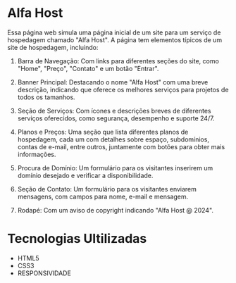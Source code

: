 # Alfa Host
Essa página web simula uma página inicial de um site para um serviço de hospedagem chamado "Alfa Host". A página tem elementos típicos de um site de hospedagem, incluindo:

1. Barra de Navegação: Com links para diferentes seções do site, como "Home", "Preço", "Contato" e um botão "Entrar".

2. Banner Principal: Destacando o nome "Alfa Host" com uma breve descrição, indicando que oferece os melhores serviços para projetos de todos os tamanhos.

3. Seção de Serviços: Com ícones e descrições breves de diferentes serviços oferecidos, como segurança, desempenho e suporte 24/7.

4. Planos e Preços: Uma seção que lista diferentes planos de hospedagem, cada um com detalhes sobre espaço, subdomínios, contas de e-mail, entre outros, juntamente com botões para obter mais informações.

5. Procura de Domínio: Um formulário para os visitantes inserirem um domínio desejado e verificar a disponibilidade.

6. Seção de Contato: Um formulário para os visitantes enviarem mensagens, com campos para nome, e-mail e mensagem.

7. Rodapé: Com um aviso de copyright indicando "Alfa Host @ 2024".

# Tecnologias Ultilizadas
- HTML5
- CSS3 
- RESPONSIVIDADE
